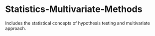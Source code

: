 # Statistics-Multivariate-Methods
Includes the statistical concepts of hypothesis testing and multivariate approach.
